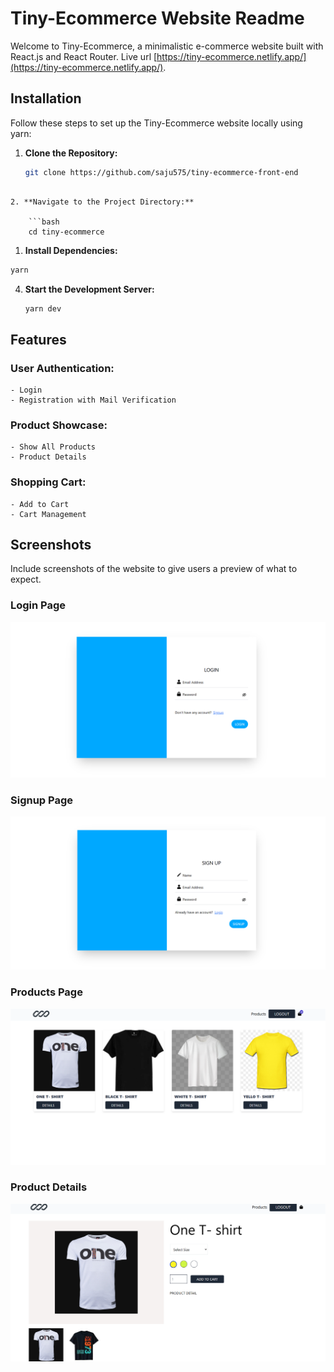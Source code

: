 # Tiny-Ecommerce Website Readme

Welcome to Tiny-Ecommerce, a minimalistic e-commerce website built with React.js and React Router. Live url [https://tiny-ecommerce.netlify.app/](https://tiny-ecommerce.netlify.app/).

## Installation

Follow these steps to set up the Tiny-Ecommerce website locally using yarn:

1. **Clone the Repository:**
   ```bash
   git clone https://github.com/saju575/tiny-ecommerce-front-end
   ```

````

2. **Navigate to the Project Directory:**

    ```bash
    cd tiny-ecommerce
````

1. **Install Dependencies:**

```bash
yarn
```

4. **Start the Development Server:**

   ```bash
   yarn dev

   ```

## Features

### User Authentication:

    - Login
    - Registration with Mail Verification

### Product Showcase:

    - Show All Products
    - Product Details

### Shopping Cart:

    - Add to Cart
    - Cart Management

## Screenshots

Include screenshots of the website to give users a preview of what to expect.

### Login Page

![Login Page](./public/login.png)

### Signup Page

![Signup Page](./public/signup.png)

### Products Page

![Products Page](./public/products.png)

### Product Details

![Product Details](./public/details.png)
